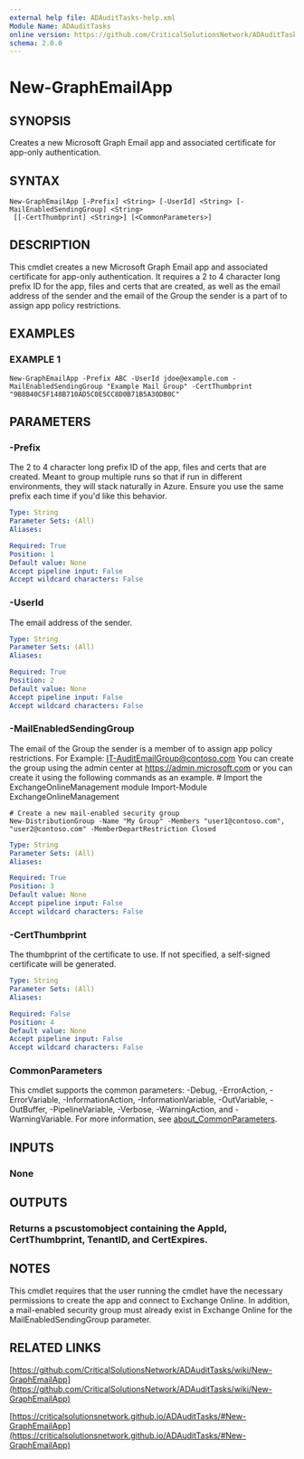 ```yaml
---
external help file: ADAuditTasks-help.xml
Module Name: ADAuditTasks
online version: https://github.com/CriticalSolutionsNetwork/ADAuditTasks/wiki/New-GraphEmailApp
schema: 2.0.0
---
```


# New-GraphEmailApp

## SYNOPSIS
Creates a new Microsoft Graph Email app and associated certificate for app-only authentication.

## SYNTAX

```
New-GraphEmailApp [-Prefix] <String> [-UserId] <String> [-MailEnabledSendingGroup] <String>
 [[-CertThumbprint] <String>] [<CommonParameters>]
```

## DESCRIPTION
This cmdlet creates a new Microsoft Graph Email app and associated certificate for app-only authentication.
It requires a 2 to 4 character long prefix ID for the app, files and certs that are created, as well as the
email address of the sender and the email of the Group the sender is a part of to assign app policy restrictions.

## EXAMPLES

### EXAMPLE 1
```
New-GraphEmailApp -Prefix ABC -UserId jdoe@example.com -MailEnabledSendingGroup "Example Mail Group" -CertThumbprint "9B8B40C5F148B710AD5C0E5CC8D0B71B5A30DB0C"
```

## PARAMETERS

### -Prefix
The 2 to 4 character long prefix ID of the app, files and certs that are created.
Meant to group multiple runs
so that if run in different environments, they will stack naturally in Azure.
Ensure you use the same prefix each
time if you'd like this behavior.

```yaml
Type: String
Parameter Sets: (All)
Aliases:

Required: True
Position: 1
Default value: None
Accept pipeline input: False
Accept wildcard characters: False
```

### -UserId
The email address of the sender.

```yaml
Type: String
Parameter Sets: (All)
Aliases:

Required: True
Position: 2
Default value: None
Accept pipeline input: False
Accept wildcard characters: False
```

### -MailEnabledSendingGroup
The email of the Group the sender is a member of to assign app policy restrictions.
For Example: IT-AuditEmailGroup@contoso.com
You can create the group using the admin center at https://admin.microsoft.com or you can create it
using the following commands as an example.
    # Import the ExchangeOnlineManagement module
    Import-Module ExchangeOnlineManagement

    # Create a new mail-enabled security group
    New-DistributionGroup -Name "My Group" -Members "user1@contoso.com", "user2@contoso.com" -MemberDepartRestriction Closed

```yaml
Type: String
Parameter Sets: (All)
Aliases:

Required: True
Position: 3
Default value: None
Accept pipeline input: False
Accept wildcard characters: False
```

### -CertThumbprint
The thumbprint of the certificate to use.
If not specified, a self-signed certificate will be generated.

```yaml
Type: String
Parameter Sets: (All)
Aliases:

Required: False
Position: 4
Default value: None
Accept pipeline input: False
Accept wildcard characters: False
```

### CommonParameters
This cmdlet supports the common parameters: -Debug, -ErrorAction, -ErrorVariable, -InformationAction, -InformationVariable, -OutVariable, -OutBuffer, -PipelineVariable, -Verbose, -WarningAction, and -WarningVariable. For more information, see [about_CommonParameters](http://go.microsoft.com/fwlink/?LinkID=113216).

## INPUTS

### None
## OUTPUTS

### Returns a pscustomobject containing the AppId, CertThumbprint, TenantID, and CertExpires.
## NOTES
This cmdlet requires that the user running the cmdlet have the necessary permissions
to create the app and connect to Exchange Online.
In addition, a mail-enabled security
group must already exist in Exchange Online for the MailEnabledSendingGroup parameter.

## RELATED LINKS

[https://github.com/CriticalSolutionsNetwork/ADAuditTasks/wiki/New-GraphEmailApp](https://github.com/CriticalSolutionsNetwork/ADAuditTasks/wiki/New-GraphEmailApp)

[https://criticalsolutionsnetwork.github.io/ADAuditTasks/#New-GraphEmailApp](https://criticalsolutionsnetwork.github.io/ADAuditTasks/#New-GraphEmailApp)

